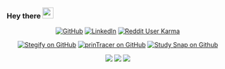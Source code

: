 ### Hey there <img src="https://media.giphy.com/media/hvRJCLFzcasrR4ia7z/giphy.gif" width="25px">

<p align="center">
  <a href="https://github.com/DimitarPetrov"><img src="https://img.shields.io/github/followers/DimitarPetrov.svg?label=GitHub&style=social" alt="GitHub"></a>
  <a href="https://www.linkedin.com/in/dimitar-nikolaev-petrov/"><img src="https://img.shields.io/badge/LinkedIn--_.svg?style=social&logo=linkedin" alt="LinkedIn"></a>
  <a href="https://reddit.com/u/Dimitar_Petrov"><img alt="Reddit User Karma" src="https://img.shields.io/reddit/user-karma/link/Dimitar_Petrov?style=social"></a>
</p>
<p align="center">
  <a href="https://github.com/DimitarPetrov/stegify"><img src="https://img.shields.io/github/stars/DimitarPetrov/stegify.svg?label=stegify&style=social" alt="Stegify on GitHub"></a>
  <a href="https://github.com/DimitarPetrov/printracer"><img src="https://img.shields.io/github/stars/DimitarPetrov/printracer.svg?label=prinTracer&style=social" alt="prinTracer on GitHub"></a>
  <a href="https://github.com/DimitarPetrov/study-snap"><img src="https://img.shields.io/github/stars/DimitarPetrov/study-snap.svg?label=Study+Snap&style=social" alt="Study Snap on Github"></a>
</p>

<p align="center">
  <img src ="https://github.com/egonelbre/gophers/blob/master/.thumb/vector/adventure/hiking.png"">
  <img src ="https://github-readme-stats.vercel.app/api?username=DimitarPetrov&show_icons=true&count_private=true&hide_border=true&theme=default&include_all_commits=true">
  <img src ="https://github.com/egonelbre/gophers/blob/master/.thumb/vector/superhero/zorro.png">
</p>
<!--- [![Linkedin](https://img.icons8.com/color/96/000000/linkedin.png)](https://www.linkedin.com/in/dimitar-nikolaev-petrov) -->
<!--- ![Dimitar Petrov's Most Used Languages](https://github-readme-stats.vercel.app/api/top-langs/?username=DimitarPetrov&layout=compact) -->
